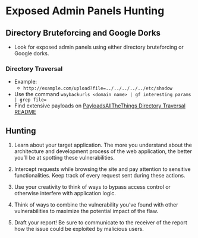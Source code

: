 # Exposed Admin Panels Hunting

## Directory Bruteforcing and Google Dorks

- Look for exposed admin panels using either directory bruteforcing or Google dorks.

### Directory Traversal

- Example:
  - `http://example.com/upload?file=../../../../../etc/shadow`
- Use the command `waybackurls <domain name> | gf interesting params | grep file=`
- Find extensive payloads on [PayloadsAllTheThings Directory Traversal README](https://github.com/swisskyrepo/PayloadsAllTheThings/blob/master/Directory%20Traversal/README.md)

## Hunting

1. Learn about your target application. The more you understand about the architecture and development process of the web application, the better you’ll be at spotting these vulnerabilities.

2. Intercept requests while browsing the site and pay attention to sensitive functionalities. Keep track of every request sent during these actions.

3. Use your creativity to think of ways to bypass access control or otherwise interfere with application logic.

4. Think of ways to combine the vulnerability you’ve found with other vulnerabilities to maximize the potential impact of the flaw.

5. Draft your report! Be sure to communicate to the receiver of the report how the issue could be exploited by malicious users.
